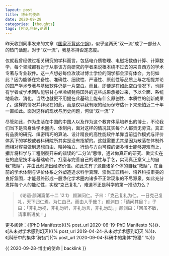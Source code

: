```yaml
---
layout: post
title: 博士的使命
date: 2020-09-28
categories: [thoughts]
tags: [PhD,科研,论语]
---
```


昨天收到同事发来的文章《[国家不背这个锅](https://mp.weixin.qq.com/s/a1vEVQWEhSDm4Jlj3XKJhQ)》，似乎这两天“双一流”成了一部分人的热门话题。对于“双一流”，我基本持否定态度。

仅就我曾经做过相关研究的学科而言，包括电介质物理、电磁场数值计算、计算数学，每个领域都有对于从事该方向研究的学者来说根本绕不过去的来自西方的学术专著与专业软件。这一点想必每位攻读过博士学位的同学都会深有体会。为何如此？因为能够在完备性、准确性、细致性、严谨性、原创性等品质上与之相提并论的国产学术专著与基础软件仍是一片空白。而且，即便是在如此空白情况下，也鲜有学者或学术团队能够甘心坐冷板凳将国外的这些成果承接过来，予以全面、系统地吸收、消化，当然也就更不用提在此基础上能有什么原创性、本质性的创新成果了。这样的情况并非现在如此，而是仅以我有限的经历保守估计下来恐怕近二十年一直如此。面对这样的现状与历史问题，何谈“双一流”？

尽管如此，作为生活在中国的中国人以及作为这个教育体系培养出的博士，不论我们当下是否身处学术圈内、体制内，面对这样的情况其实每个人都责无旁贷。真正有品质的研究、缜密精巧的算法、设计精良的高性能软件单靠当前运作模式与评价体系下的学校或者科研院所其实是没有指望的。这就需要尤其是因为散落在体制外而相对容易做到思想自由、精神独立、行动与方向可控的诸多博士能够迎难而上，摒弃将科学与工程割裂开来的错误的“二分法”思维，通过做真正的研究、做实实在在的底层技术与基础软件，打磨与完善自己的理性与手艺，实现真正意义上的自我“救赎”，并由此创造出经济价值。如此先有了源自诸多个体的自我“救赎”，在当前的学术体制与评价体系之外塑造追求科学真理、崇尚工匠精神、培养科技审美的良好氛围，才能最终形成一股净化学术圈内诸多不正常现象的不尽源泉。如此充分发挥每个人的能动性，实现“克己复礼”，难道不正是科学的第一推动力么？

> 《论语·颜渊篇第十二 12.1》 颜渊问仁。子曰：「克己复礼为仁。一日克己复礼，天下归仁焉。为仁由己，而由人乎哉？」颜渊曰：「请问其目？」子曰：「非礼勿视，非礼勿听，非礼勿言，非礼勿动。」颜渊曰：「回虽不敏，请事斯语矣！」

更多阅读：《[PhD Manifesto]({% post_url 2020-06-19-PhD Manifesto %})》、《[从未对学术感到幻灭]({% post_url 2019-04-24-从未对学术感到幻灭 %})》、《[科研中的集体“狩猎”]({% post_url 2020-09-04-科研中的集体“狩猎” %})》

{{ 2020-09-28-博士的使命 | backlink }}
